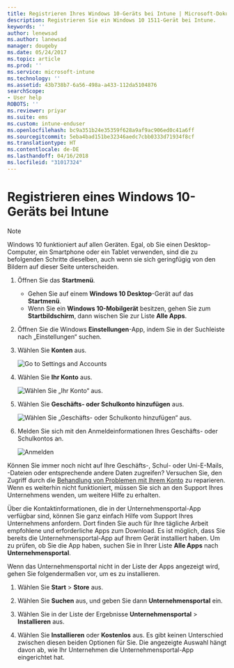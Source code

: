```yaml
---
title: Registrieren Ihres Windows 10-Geräts bei Intune | Microsoft-Dokumentation
description: Registrieren Sie ein Windows 10 1511-Gerät bei Intune.
keywords: ''
author: lenewsad
ms.author: lanewsad
manager: dougeby
ms.date: 05/24/2017
ms.topic: article
ms.prod: ''
ms.service: microsoft-intune
ms.technology: ''
ms.assetid: 43b738b7-6a56-498a-a433-112da5104876
searchScope:
- User help
ROBOTS: ''
ms.reviewer: priyar
ms.suite: ems
ms.custom: intune-enduser
ms.openlocfilehash: bc9a351b24e35359f628a9af9ac906ed0c41a6ff
ms.sourcegitcommit: 5eba4bad151be32346aedc7cbb0333d71934f8cf
ms.translationtype: HT
ms.contentlocale: de-DE
ms.lasthandoff: 04/16/2018
ms.locfileid: "31017324"
---
```

# <a name="enroll-your-windows-10-device-in-intune"></a>Registrieren eines Windows 10-Geräts bei Intune

  > [!NOTE]
  > Windows 10 funktioniert auf allen Geräten. Egal, ob Sie einen Desktop-Computer, ein Smartphone oder ein Tablet verwenden, sind die zu befolgenden Schritte dieselben, auch wenn sie sich geringfügig von den Bildern auf dieser Seite unterscheiden.

1. Öffnen Sie das **Startmenü**.

   - Gehen Sie auf einem **Windows 10 Desktop**-Gerät auf das **Startmenü**.
   - Wenn Sie ein **Windows 10-Mobilgerät** besitzen, gehen Sie zum **Startbildschirm**, dann wischen Sie zur Liste **Alle Apps**.

2. Öffnen Sie die Windows **Einstellungen**-App, indem Sie in der Suchleiste nach „Einstellungen“ suchen.

3. Wählen Sie **Konten** aus.

    ![Go to Settings and Accounts](./media/W10-enroll-1-settings-accounts.png)

4. Wählen Sie **Ihr Konto** aus.

    ![Wählen Sie „Ihr Konto“ aus.](./media/W10-enroll-2-accounts-your-account.png)

5. Wählen Sie **Geschäfts- oder Schulkonto hinzufügen** aus.

    ![Wählen Sie „Geschäfts- oder Schulkonto hinzufügen“ aus.](./media/w10-enroll-3-add-work-school-acct.png)

6. Melden Sie sich mit den Anmeldeinformationen Ihres Geschäfts- oder Schulkontos an.

    ![Anmelden](./media/W10-enroll-4-sign-in.png)

Können Sie immer noch nicht auf Ihre Geschäfts-, Schul- oder Uni-E-Mails, -Dateien oder entsprechende andere Daten zugreifen? Versuchen Sie, den Zugriff durch die [Behandlung von Problemen mit Ihrem Konto](troubleshoot-your-windows-10-device-windows.md#troubleshooting-steps-to-follow-if-you-see-your-account) zu reparieren. Wenn es weiterhin nicht funktioniert, müssen Sie sich an den Support Ihres Unternehmens wenden, um weitere Hilfe zu erhalten.

Über die Kontaktinformationen, die in der Unternehmensportal-App verfügbar sind, können Sie ganz einfach Hilfe vom Support Ihres Unternehmens anfordern. Dort finden Sie auch für Ihre tägliche Arbeit empfohlene und erforderliche Apps zum Download. Es ist möglich, dass Sie bereits die Unternehmensportal-App auf Ihrem Gerät installiert haben. Um zu prüfen, ob Sie die App haben, suchen Sie in Ihrer Liste __Alle Apps__ nach __Unternehmensportal__.

Wenn das Unternehmensportal nicht in der Liste der Apps angezeigt wird, gehen Sie folgendermaßen vor, um es zu installieren.

1. Wählen Sie **Start** > **Store** aus.

2. Wählen Sie **Suchen** aus, und geben Sie dann **Unternehmensportal** ein.

3. Wählen Sie in der Liste der Ergebnisse **Unternehmensportal** > **Installieren** aus.

4. Wählen Sie **Installieren** oder **Kostenlos** aus. Es gibt keinen Unterschied zwischen diesen beiden Optionen für Sie. Die angezeigte Auswahl hängt davon ab, wie Ihr Unternehmen die Unternehmensportal-App eingerichtet hat.
